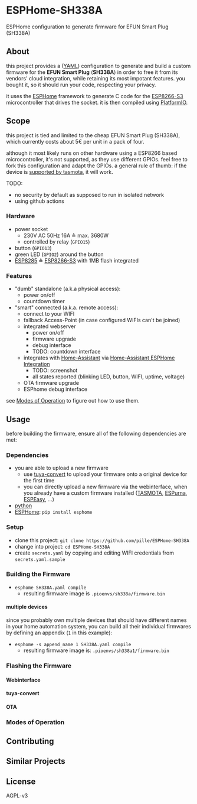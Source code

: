 # ESPHome-SH338A
ESPHome configuration to generate firmware for EFUN Smart Plug (SH338A)


## About
this project provides a ([YAML](https://yaml.org)) configuration to generate and build a custom firmware for the **EFUN Smart Plug** (**SH338A**) in order to free it from its vendors' cloud integration, while retaining its most impotant features. you bought it, so it should run your code, respecting your privacy.

it uses the [ESPHome](https://esphome.io) framework to generate C code for the [ESP8266-S3](https://fccid.io/2AKBPESP8266-S3/User-Manual/User-Manual-3594791) microcontroller that drives the socket.
it is then compiled using [PlatformIO](https://platformio.org).


## Scope
this project is tied and limited to the cheap EFUN Smart Plug (SH338A), which currently costs about 5€ per unit in a pack of four.

although it most likely runs on other hardware using a ESP8266 based microcontroller, it's not supported, as they use different GPIOs. feel free to fork this configuration and adapt the GPIOs.
a general rule of thumb: if the device is [supported by tasmota](https://tasmota.github.io/docs/devices/Other-Devices/#plugssockets), it will work.

TODO:
* no security by default as supposed to run in isolated network
* using github actions

### Hardware
* power socket
  * 230V AC 50Hz 16A ≙ max. 3680W
  * controlled by relay (`GPIO15`)
* button (`GPIO13`)
* green LED (`GPIO2`) around the button
* [ESP8285](https://www.espressif.com/sites/default/files/documentation/0a-esp8285_datasheet_en.pdf) ≙ [ESP8266-S3](https://fccid.io/2AKBPESP8266-S3/User-Manual/User-Manual-3594791) with 1MB flash integrated

### Features
* "dumb" standalone (a.k.a physical access):
  * power on/off
  * countdown timer
* "smart" connected (a.k.a. remote access):
  * connect to your WIFI
  * fallback Access-Point (in case configured WIFIs can't be joined)
  * integrated webserver
    * power on/off
    * firmware upgrade
    * debug interface
    * TODO: countdown interface
  * integrates with [Home-Assistant](https://hass.io) via [Home-Assistant ESPHome Integration](https://www.home-assistant.io/integrations/esphome)
    * TODO: screenshot
    * all states reported (blinking LED, button, WIFI, uptime, voltage)
  * OTA firmware upgrade
  * ESPhome debug interface

see [Modes of Operation](#Modes-of-Operation) to figure out how to use them.


## Usage
before building the firmware, ensure all of the following dependencies are met:

### Dependencies
* you are able to upload a new firmware
  * use [tuya-convert](https://github.com/ct-Open-Source/tuya-convert) to upload your firmware onto a original device for the first time
  * you can directly upload a new firmware via the webinterface, when you already have a custom firmware installed ([TASMOTA](https://tasmota.github.io/docs), [ESPurna](https://github.com/xoseperez/espurna), [ESPEasy](https://www.letscontrolit.com/wiki/index.php?title=ESPEasy), ...)
* [python](https://www.python.org)
* [ESPHome](https://esphome.io): `pip install esphome`

### Setup
* clone this project: `git clone https://github.com/pille/ESPHome-SH338A`
* change into project: `cd ESPHome-SH338A`
* create `secrets.yaml` by copying and editing WIFI credentials from `secrets.yaml.sample`

### Building the Firmware
* `esphome SH338A.yaml compile`
  * resulting firmware image is `.pioenvs/sh338a/firmware.bin`

#### multiple devices
since you probably own multiple devices that should have different names in your home automation system, you can build all their individual firmwares by defining an appendix (`1` in this example):

* `esphome -s append_name 1 SH338A.yaml compile`
  * resulting firmware image is: `.pioenvs/sh338a1/firmware.bin`

### Flashing the Firmware

#### Webinterface
#### tuya-convert
#### OTA


### Modes of Operation


## Contributing

## Similar Projects

## License
AGPL-v3